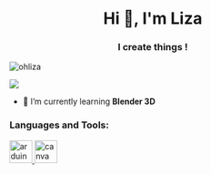 <h1 align="center">Hi 👋, I'm Liza</h1>
<h3 align="center">I create things !</h3>
<p align="left"> <img src="https://komarev.com/ghpvc/?username=ohliza&label=Profile%20views&color=0e75b6&style=flat" alt="ohliza" /> </p>


<p align="left"> <img src="https://images.squarespace-cdn.com/content/v1/581499b8e58c627afce6221c/1581466535600-K13XTW44G4XOOC0RFPN5/winky.gif?format=500w" /> </p>

- 🌱 I’m currently learning **Blender 3D**


<p align="left">
</p>

<h3 align="left">Languages and Tools:</h3>
<p align="left"> <a href="https://www.arduino.cc/" target="_blank" rel="noreferrer"> <img src="https://cdn.worldvectorlogo.com/logos/arduino-1.svg" alt="arduino" width="40" height="40"/> </a> <a href="https://www.w3schools.com/cpp/" target="_blank" rel="noreferrer"> <img src="https://upload.wikimedia.org/wikipedia/commons/thumb/0/08/Canva_icon_2021.svg/2048px-Canva_icon_2021.svg.png" alt="canva" width="40" height="40"/> </a> </p>



